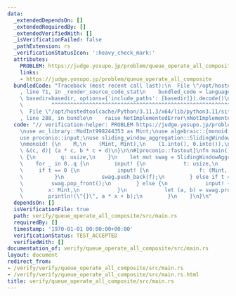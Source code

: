 ```yaml
---
data:
  _extendedDependsOn: []
  _extendedRequiredBy: []
  _extendedVerifiedWith: []
  _isVerificationFailed: false
  _pathExtension: rs
  _verificationStatusIcon: ':heavy_check_mark:'
  attributes:
    PROBLEM: https://judge.yosupo.jp/problem/queue_operate_all_composite
    links:
    - https://judge.yosupo.jp/problem/queue_operate_all_composite
  bundledCode: "Traceback (most recent call last):\n  File \"/opt/hostedtoolcache/Python/3.11.3/x64/lib/python3.11/site-packages/onlinejudge_verify/documentation/build.py\"\
    , line 71, in _render_source_code_stat\n    bundled_code = language.bundle(stat.path,\
    \ basedir=basedir, options={'include_paths': [basedir]}).decode()\n          \
    \         ^^^^^^^^^^^^^^^^^^^^^^^^^^^^^^^^^^^^^^^^^^^^^^^^^^^^^^^^^^^^^^^^^^^^^^^^^^^^^^^^^\n\
    \  File \"/opt/hostedtoolcache/Python/3.11.3/x64/lib/python3.11/site-packages/onlinejudge_verify/languages/rust.py\"\
    , line 288, in bundle\n    raise NotImplementedError\nNotImplementedError\n"
  code: "// verification-helper: PROBLEM https://judge.yosupo.jp/problem/queue_operate_all_composite\n\
    \nuse ac_library::ModInt998244353 as Mint;\nuse algebraic::{monoid, Monoid};\n\
    use proconio::input;\nuse sliding_window_aggregation::SlidingWindowAggregation;\n\
    \nmonoid! {\n    M,\n    (Mint, Mint),\n    (1.into(), 0.into()),\n    |&(a, b),\
    \ &(c, d)| (a * c, b * c + d)\n}\n\n#[proconio::fastout]\nfn main() {\n    input!\
    \ {\n        q: usize,\n    }\n    let mut swag = SlidingWindowAggregation::<M>::new();\n\
    \    for _ in 0..q {\n        input! {\n            t: usize,\n        }\n   \
    \     if t == 0 {\n            input! {\n                f: (Mint, Mint),\n  \
    \          }\n            swag.push_back(f);\n        } else if t == 1 {\n   \
    \         swag.pop_front();\n        } else {\n            input! {\n        \
    \        x: Mint,\n            }\n            let (a, b) = swag.prod();\n    \
    \        println!(\"{}\", a * x + b);\n        }\n    }\n}\n"
  dependsOn: []
  isVerificationFile: true
  path: verify/queue_operate_all_composite/src/main.rs
  requiredBy: []
  timestamp: '1970-01-01 00:00:00+00:00'
  verificationStatus: TEST_ACCEPTED
  verifiedWith: []
documentation_of: verify/queue_operate_all_composite/src/main.rs
layout: document
redirect_from:
- /verify/verify/queue_operate_all_composite/src/main.rs
- /verify/verify/queue_operate_all_composite/src/main.rs.html
title: verify/queue_operate_all_composite/src/main.rs
---
```

